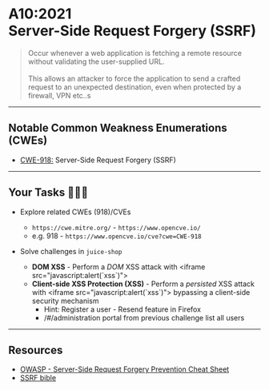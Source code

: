 # A10:2021<br>Server-Side Request Forgery (SSRF)

>Occur whenever a web application is fetching a remote resource without validating the user-supplied URL.<br><br>This allows an attacker to force the application to send a crafted request to an unexpected destination, even when protected by a firewall, VPN etc..s

---

## Notable Common Weakness Enumerations (CWEs)

- [CWE-918:](https://cwe.mitre.org/data/definitions/918.html)
Server-Side Request Forgery (SSRF)

---

## Your Tasks 🧑🏻‍💻

- Explore related CWEs (918)/CVEs
  - `https://cwe.mitre.org/` - `https://www.opencve.io/` <!-- .element: style="font-size:0.8em"-->
  - e.g. 918 - `https://www.opencve.io/cve?cwe=CWE-918` <!-- .element: style="font-size:0.8em"-->

- Solve challenges in `juice-shop`
    - **DOM XSS** - Perform a _DOM_ XSS attack with &lt;iframe src="javascript:alert(\`xss\`)"> <!-- .element: style="font-size:0.8em"-->
    - **Client-side XSS Protection (XSS)** - Perform a _persisted_ XSS attack with &lt;iframe src="javascript:alert(\`xss\`)"> bypassing a client-side security mechanism <!-- .element: style="font-size:0.8em"-->
      - Hint: Register a user - Resend feature in Firefox <!-- .element: style="font-size:0.8em"-->
      - /#/administration portal from previous challenge list all users <!-- .element: style="font-size:0.8em"-->

---

## Resources

- [OWASP - Server-Side Request Forgery Prevention Cheat Sheet](https://cheatsheetseries.owasp.org/cheatsheets/Server_Side_Request_Forgery_Prevention_Cheat_Sheet.html)
- [SSRF bible](https://cheatsheetseries.owasp.org/assets/Server_Side_Request_Forgery_Prevention_Cheat_Sheet_SSRF_Bible.pdf)
